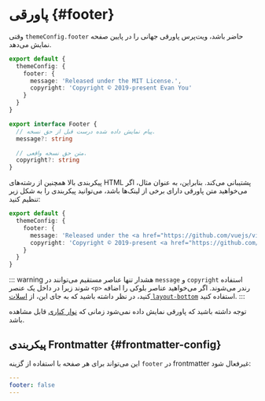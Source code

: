 # پاورقی {#footer}

وقتی `themeConfig.footer` حاضر باشد، ویت‌پرس پاورقی جهانی را در پایین صفحه نمایش می‌دهد.

```ts
export default {
  themeConfig: {
    footer: {
      message: 'Released under the MIT License.',
      copyright: 'Copyright © 2019-present Evan You'
    }
  }
}
```

```ts
export interface Footer {
  // پیام نمایش داده شده درست قبل از حق نسخه.
  message?: string

  // متن حق نسخه واقعی.
  copyright?: string
}
```

پیکربندی بالا همچنین از رشته‌های HTML پشتیبانی می‌کند. بنابراین، به عنوان مثال، اگر می‌خواهید متن پاورقی دارای برخی از لینک‌ها باشد، می‌توانید پیکربندی را به شکل زیر تنظیم کنید:

```ts
export default {
  themeConfig: {
    footer: {
      message: 'Released under the <a href="https://github.com/vuejs/vitepress/blob/main/LICENSE">MIT License</a>.',
      copyright: 'Copyright © 2019-present <a href="https://github.com/yyx990803">Evan You</a>'
    }
  }
}
```

::: warning هشدار
تنها عناصر مستقیم می‌توانند در `message` و `copyright` استفاده شوند زیرا در داخل یک عنصر `<p>` رندر می‌شوند. اگر می‌خواهید عناصر بلوکی را اضافه کنید، در نظر داشته باشید که به جای این، از [اسلات `layout-bottom`](../guide/extending-default-theme#layout-slots) استفاده کنید.
:::

توجه داشته باشید که پاورقی نمایش داده نمی‌شود زمانی که [نوار کناری](./default-theme-sidebar) قابل مشاهده باشد.

## پیکربندی Frontmatter {#frontmatter-config}

این می‌تواند برای هر صفحه با استفاده از گزینه `footer` در frontmatter غیرفعال شود:

```yaml
---
footer: false
---
```
